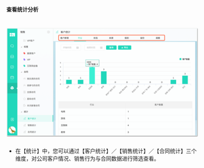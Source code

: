 #### 查看统计分析
# ![](/assets/查看统计分析.png)
* 在【统计】中，您可以通过【客户统计】／【销售统计】／【合同统计】三个维度，对公司客户情况、销售行为与合同数据进行筛选查看。
